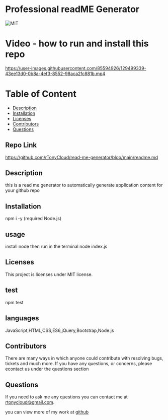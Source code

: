 # Professional readME Generator
  ![MIT](https://img.shields.io/badge/license-MIT-blue.svg)


# Video - how to run and install this repo
https://user-images.githubusercontent.com/85594926/129499339-43ee13d0-0b8a-4ef3-8552-98aca2fc881b.mp4



# Table of Content
* [Description](#description)
* [Installation](#installation)
* [Licenses](#licenses)
* [Contributors](#contributors)
* [Questions](#questions)


## Repo Link
https://github.com/rTonyCloud/read-me-generator/blob/main/readme.md

## Description 
this is a read me generator to automatically generate application content for your github repo

## Installation
npm i -y (required Node.js)

## usage
install node then run in the terminal node index.js

## Licenses  
  This project is licenses under MIT license.

## test
npm test

## languages
JavaScript,HTML,CSS,ES6,jQuery,Bootstrap,Node.js

## Contributors
There are many ways in which anyone could contribute with resolving bugs, tickets and much more. If you have any questions, or concerns, please econtact us under the questions section

## Questions
If you need to ask me any questions you can contact me at rtonycloud@gmail.com.

 you can view more of my work at [github](https://github.com/Rtonycloud)
